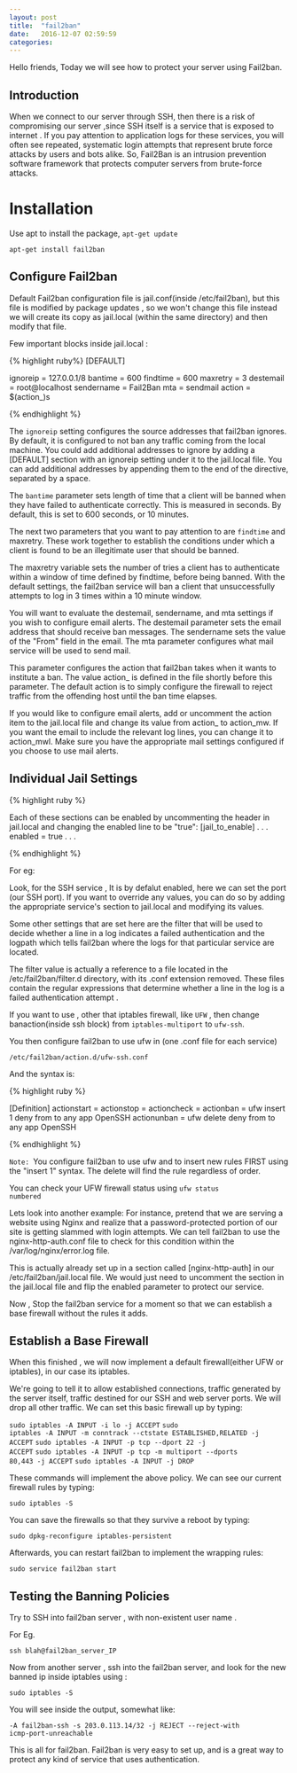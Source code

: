 ```yaml
---
layout: post
title:  "fail2ban"
date:   2016-12-07 02:59:59
categories: 
---
```


Hello friends, 
Today we will see how to protect your server using Fail2ban.

<h2>Introduction</h2>

When we connect to our server through SSH, then there is a risk of compromising our server ,since SSH itself is a service that is exposed to internet . If you pay attention to application logs for these services, you will often see repeated, systematic login attempts that represent brute force attacks by users and bots alike.
So, Fail2Ban is an intrusion prevention software framework that protects computer servers from brute-force attacks. 

<h1>Installation</h1>

Use apt to install the package,
<code>apt-get update</code>

<code>apt-get install fail2ban</code>

<h2>Configure Fail2ban</h2>

Default Fail2ban configuration file is jail.conf(inside /etc/fail2ban), but this file is modified by package updates , so we won't change this file instead we will create its copy as jail.local (within the same directory) and then modify that file.

Few important blocks inside jail.local :


{% highlight ruby%}
[DEFAULT]

ignoreip = 127.0.0.1/8
bantime  = 600
findtime = 600
maxretry = 3
destemail = root@localhost
sendername = Fail2Ban
mta = sendmail
action = $(action_)s

{% endhighlight %}

The <code>ignoreip</code> setting configures the source addresses that fail2ban ignores. By default, it is configured to not ban any traffic coming from the local machine. You could add additional addresses to ignore by adding a [DEFAULT] section with an ignoreip setting under it to the jail.local file. You can add additional addresses by appending them to the end of the directive, separated by a space.

The <code>bantime</code> parameter sets length of time that a client will be banned when they have failed to authenticate correctly. This is measured in seconds. By default, this is set to 600 seconds, or 10 minutes.

The next two parameters that you want to pay attention to are <code>findtime</code> and maxretry. These work together to establish the conditions under which a client is found to be an illegitimate user that should be banned.

The maxretry variable sets the number of tries a client has to authenticate within a window of time defined by findtime, before being banned. With the default settings, the fail2ban service will ban a client that unsuccessfully attempts to log in 3 times within a 10 minute window.

You will want to evaluate the destemail, sendername, and mta settings if you wish to configure email alerts. The destemail parameter sets the email address that should receive ban messages. The sendername sets the value of the "From" field in the email. The mta parameter configures what mail service will be used to send mail.

This parameter configures the action that fail2ban takes when it wants to institute a ban. The value action_ is defined in the file shortly before this parameter. The default action is to simply configure the firewall to reject traffic from the offending host until the ban time elapses.

If you would like to configure email alerts, add or uncomment the action item to the jail.local file and change its value from action_ to action_mw. If you want the email to include the relevant log lines, you can change it to action_mwl. Make sure you have the appropriate mail settings configured if you choose to use mail alerts.

<h2>Individual Jail Settings</h2>

{% highlight ruby %}

Each of these sections can be enabled by uncommenting the header in jail.local and changing the enabled line to be "true":
[jail_to_enable]
. . .
enabled = true
. . .

{% endhighlight %}

For eg:

Look, for the SSH service ,
It is by defalut enabled, here we can set the port (our SSH port).
If you want to override any values, you can do so by adding the appropriate service's section to jail.local and modifying its values.

Some other settings that are set here are the filter that will be used to decide whether a line in a log indicates a failed authentication and the logpath which tells fail2ban where the logs for that particular service are located.

The filter value is actually a reference to a file located in the /etc/fail2ban/filter.d directory, with its .conf extension removed. These files contain the regular expressions that determine whether a line in the log is a failed authentication attempt .

If you want to use , other that iptables firewall, like <code>UFW</code> , then change banaction(inside ssh block) from <code>iptables-multiport</code> to <code>ufw-ssh</code>. 

You then configure fail2ban to use ufw in (one .conf file for each service) 

<code>/etc/fail2ban/action.d/ufw-ssh.conf</code>

And the syntax is:

{% highlight ruby %}

[Definition]
actionstart =
actionstop =
actioncheck =
actionban = ufw insert 1 deny from <ip> to any app OpenSSH
actionunban = ufw delete deny from <ip> to any app OpenSSH

{% endhighlight %}

<code>Note: </code>You configure fail2ban to use ufw and to insert new rules FIRST using the "insert 1" syntax. The delete will find the rule regardless of order.

You can check your UFW firewall status using <code>ufw status numbered</code>

Lets look into another example:
For instance, pretend that we are serving a website using Nginx and realize that a password-protected portion of our site is getting slammed with login attempts. We can tell fail2ban to use the nginx-http-auth.conf file to check for this condition within the /var/log/nginx/error.log file.

This is actually already set up in a section called [nginx-http-auth] in our /etc/fail2ban/jail.local file. We would just need to uncomment the section in the jail.local file and flip the enabled parameter to protect our service.

Now , Stop the fail2ban service for a moment so that we can establish a base firewall without the rules it adds.

<h2>Establish a Base Firewall</h2>

When this finished , we will now implement a default firewall(either UFW or iptables), in our case its iptables.

We're going to tell it to allow established connections, traffic generated by the server itself, traffic destined for our SSH and web server ports. We will drop all other traffic. We can set this basic firewall up by typing:


<code>sudo iptables -A INPUT -i lo -j ACCEPT</code>
<code>sudo iptables -A INPUT -m conntrack --ctstate ESTABLISHED,RELATED -j ACCEPT</code>
<code>sudo iptables -A INPUT -p tcp --dport 22 -j ACCEPT</code>
<code>sudo iptables -A INPUT -p tcp -m multiport --dports 80,443 -j ACCEPT</code>
<code>sudo iptables -A INPUT -j DROP</code>   

These commands will implement the above policy. We can see our current firewall rules by typing:

<code>sudo iptables -S</code>

You can save the firewalls so that they survive a reboot by typing:

<code>sudo dpkg-reconfigure iptables-persistent</code>

Afterwards, you can restart fail2ban to implement the wrapping rules:

<code>sudo service fail2ban start</code>

<h2>Testing the Banning Policies</h2>

Try to SSH into fail2ban server , with non-existent user name .

For Eg.

<code>ssh blah@fail2ban_server_IP</code>

Now from another server , ssh into the fail2ban server, and look for the new banned ip inside iptables using :

<code>sudo iptables -S</code>

You will see inside the output, somewhat like:

<code>-A fail2ban-ssh -s 203.0.113.14/32 -j REJECT --reject-with icmp-port-unreachable</code>

This is all for fail2ban. Fail2ban is very easy to set up, and is a great way to protect any kind of service that uses authentication.